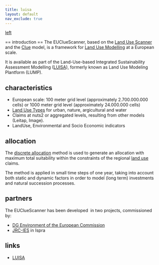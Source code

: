 ```yaml
---
title: luisa
layout: default
nav_exclude: true
---
```

[left](File:EuClueScanner.jpg "wikilink")



== introduction == The EUClueScanner, based on the [Land Use
Scanner](Ruimtescanner "wikilink") and the
[Clue](http://www.ivm.vu.nl/en/Organisation/departments/spatial-analysis-decision-support/Clue/index.aspx)
model, is a framework for [Land Use
Modelling](Land_Use_Modelling "wikilink") at a European scale.

It is available as part of the Land-Use-based Integrated Sustainability
Assessment Modelling ([LUISA](https://ec.europa.eu/jrc/en/luisa)),
formerly known as Land Use Modeling Plantform (LUMP).

## characteristics

-   European scale: 100 meter grid level (approximately 2.700.000.000
    cells) or 1000 meter grid level (approximately 24.000.000 cells)
-   [Land Use Types](Land_Use_Types "wikilink") for urban, nature,
    argicultural and water
-   Claims at nuts2 or aggregated levels, resulting from other models
    (Leitap, Image).
-   LandUse, Environmental and Socio Economic indicators

## allocation

The [discrete allocation](Discrete_Allocation "wikilink") method is
used to generate an allocation with maximum total suitability within the
constraints of the regional [land use](Land_Use "wikilink") claims.

The method is applied in small time steps of one year, taking into
account both static and dynamic factors in order to model (long term)
investments and natural succession processes.

## partners

The EUClueScanner has been developed  in two projects, commissioned by:

-   [DG Environment of the European
    Commission](https://ec.europa.eu/environment/index_en)
-   [JRC-IES](https://ec.europa.eu/jrc/en/about/jrc-site/ispra) in Ispra

## links

-   [LUISA](https://ec.europa.eu/jrc/en/luisa)